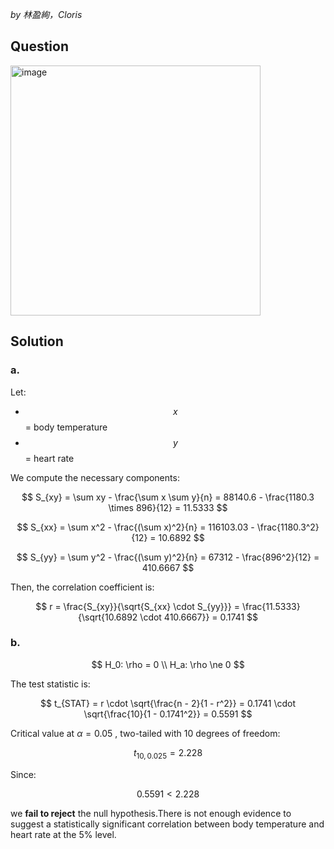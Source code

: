 *by 林盈絢，Cloris*

## Question
<img width="400" alt="image" src="https://github.com/user-attachments/assets/42446bd9-bd6b-4232-b599-bbebb3a131d3" />

## Solution
### a.
Let:

- $$x$$ = body temperature  
- $$y$$ = heart rate

We compute the necessary components:

$$
S_{xy} = \sum xy - \frac{\sum x \sum y}{n} = 88140.6 - \frac{1180.3 \times 896}{12} = 11.5333
$$

$$
S_{xx} = \sum x^2 - \frac{(\sum x)^2}{n} = 116103.03 - \frac{1180.3^2}{12} = 10.6892
$$

$$
S_{yy} = \sum y^2 - \frac{(\sum y)^2}{n} = 67312 - \frac{896^2}{12} = 410.6667
$$

Then, the correlation coefficient is:

$$
r = \frac{S_{xy}}{\sqrt{S_{xx} \cdot S_{yy}}} = \frac{11.5333}{\sqrt{10.6892 \cdot 410.6667}} = 0.1741
$$

### b.
$$
H_0: \rho = 0 \\
H_a: \rho \ne 0
$$

The test statistic is:

$$
t_{STAT} = r \cdot \sqrt{\frac{n - 2}{1 - r^2}} = 0.1741 \cdot \sqrt{\frac{10}{1 - 0.1741^2}} = 0.5591
$$

Critical value at $\alpha = 0.05$ , two-tailed with 10 degrees of freedom:

$$
t_{10, 0.025} = 2.228
$$

Since:

$$
0.5591 < 2.228
$$

we **fail to reject** the null hypothesis.There is not enough evidence to suggest a statistically significant correlation between body temperature and heart rate at the 5% level.
